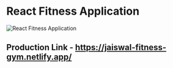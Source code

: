 # React Fitness Application

![React Fitness Application](https://ibb.co/zbvhvNG)

## Production Link - https://jaiswal-fitness-gym.netlify.app/
